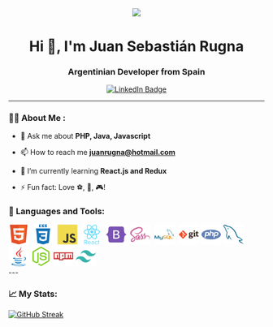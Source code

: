 <div id="header" align="center">
    <img src="https://media.giphy.com/media/13HBDT4QSTpveU/giphy.gif" width="200" />
    <h1 align="center">Hi 👋, I'm Juan Sebastián Rugna</h1>
    <h3 align="center">Argentinian Developer from Spain</h3>
</div>


<div id="badges" align="center">
    <a href="https://www.linkedin.com/in/juanrugna/" target="_blank">
        <img src="https://img.shields.io/badge/LinkedIn-0077B5?style=for-the-badge&logo=linkedin&logoColor=white"
            alt="LinkedIn Badge" />
    </a>
    
</div>

---

### 👨‍💻 About Me :


- 💬 Ask me about **PHP, Java, Javascript**

- 📫 How to reach me **juanrugna@hotmail.com**

- 🌱 I’m currently learning **React.js and Redux**

- ⚡ Fun fact: Love ⚽, 🏀, 🎮!


<div align="left">
    <h3>🔨 Languages and Tools:</h3>
    <div>
        <img src="https://github.com/devicons/devicon/blob/master/icons/html5/html5-original.svg" title="HTML5" alt="HTML" width="40" height="40"/>&nbsp;
        <img src="https://github.com/devicons/devicon/blob/master/icons/css3/css3-plain-wordmark.svg"  title="CSS3" alt="CSS" width="40" height="40"/>&nbsp;
        <img src="https://github.com/devicons/devicon/blob/master/icons/javascript/javascript-original.svg" title="JavaScript" alt="JavaScript" width="40" height="40"/>&nbsp;
        <img src="https://github.com/devicons/devicon/blob/master/icons/react/react-original-wordmark.svg" title="React" alt="React" width="40" height="40"/>&nbsp;
        <img src="https://github.com/devicons/devicon/blob/master/icons/bootstrap/bootstrap-plain.svg" title="Bootstrap" alt="Bootstrap" width="40" height="40"/>&nbsp;
        <img src="https://github.com/devicons/devicon/blob/master/icons/sass/sass-original.svg" title="Sass" alt="Sass" width="40" height="40"/>&nbsp;
        <img src="https://github.com/devicons/devicon/blob/master/icons/mysql/mysql-original-wordmark.svg" title="MySQL"  alt="MySQL" width="40" height="40"/>&nbsp;
        <img src="https://github.com/devicons/devicon/blob/master/icons/git/git-original-wordmark.svg" title="Git" **alt="Git" width="40" height="40"/>
        <img src="https://github.com/devicons/devicon/blob/master/icons/php/php-plain.svg" title="PHP" **alt="PHP" width="40" height="40"/>
        <img src="https://github.com/devicons/devicon/blob/master/icons/mysql/mysql-plain.svg" title="MySQL" **alt="MySQL" width="40" height="40"/>
        <img src="https://github.com/devicons/devicon/blob/master/icons/java/java-original.svg" title="Java" **alt="Java" width="40" height="40"/>
        <img src="https://github.com/devicons/devicon/blob/master/icons/nodejs/nodejs-plain.svg" title="NodeJS" **alt="NodeJS" width="40" height="40"/>
        <img src="https://github.com/devicons/devicon/blob/master/icons/npm/npm-original-wordmark.svg" title="npm" **alt="npm" width="40" height="40"/>
        <img src="https://github.com/devicons/devicon/blob/master/icons/tailwindcss/tailwindcss-plain.svg" title="tailwindcss" **alt="tailwindcss" width="40" height="40"/>
      </div>
</div>
---

### 📈 My Stats:
[![GitHub Streak](https://streak-stats.demolab.com?user=JuanRugna&theme=react)](https://git.io/streak-stats)

